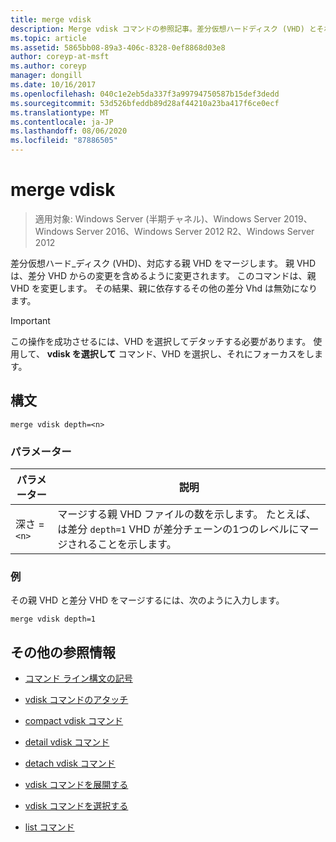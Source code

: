 ```yaml
---
title: merge vdisk
description: Merge vdisk コマンドの参照記事。差分仮想ハードディスク (VHD) とそれに対応する親 VHD をマージします。
ms.topic: article
ms.assetid: 5865bb08-89a3-406c-8328-0ef8868d03e8
author: coreyp-at-msft
ms.author: coreyp
manager: dongill
ms.date: 10/16/2017
ms.openlocfilehash: 040c1e2eb5da337f3a99794750587b15def3dedd
ms.sourcegitcommit: 53d526bfeddb89d28af44210a23ba417f6ce0ecf
ms.translationtype: MT
ms.contentlocale: ja-JP
ms.lasthandoff: 08/06/2020
ms.locfileid: "87886505"
---
```

# <a name="merge-vdisk"></a>merge vdisk

> 適用対象: Windows Server (半期チャネル)、Windows Server 2019、Windows Server 2016、Windows Server 2012 R2、Windows Server 2012

差分仮想ハード_ディスク (VHD)、対応する親 VHD をマージします。 親 VHD は、差分 VHD からの変更を含めるように変更されます。 このコマンドは、親 VHD を変更します。 その結果、親に依存するその他の差分 Vhd は無効になります。

> [!IMPORTANT]
> この操作を成功させるには、VHD を選択してデタッチする必要があります。 使用して、 **vdisk を選択して** コマンド、VHD を選択し、それにフォーカスをします。

## <a name="syntax"></a>構文

```
merge vdisk depth=<n>
```

### <a name="parameters"></a>パラメーター

| パラメーター | 説明 |
| --------- | ----------- |
| 深さ =`<n>` | マージする親 VHD ファイルの数を示します。 たとえば、は差分 `depth=1` VHD が差分チェーンの1つのレベルにマージされることを示します。 |

### <a name="examples"></a>例

その親 VHD と差分 VHD をマージするには、次のように入力します。

```
merge vdisk depth=1
```

## <a name="additional-references"></a>その他の参照情報

- [コマンド ライン構文の記号](command-line-syntax-key.md)

- [vdisk コマンドのアタッチ](attach-vdisk.md)

- [compact vdisk コマンド](compact-vdisk.md)

- [detail vdisk コマンド](detail-vdisk.md)

- [detach vdisk コマンド](detach-vdisk.md)

- [vdisk コマンドを展開する](expand-vdisk.md)

- [vdisk コマンドを選択する](select-vdisk.md)

- [list コマンド](list.md)
